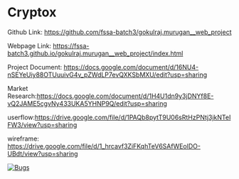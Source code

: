 # Cryptox

Github Link: https://github.com/fssa-batch3/gokulraj.murugan__web_project 
 
Webpage Link: https://fssa-batch3.github.io/gokulraj.murugan__web_project/index.html

Project Document: https://docs.google.com/document/d/16NU4-nSEYeUiy88OTUuuivG4v_pZWdLP7evQXKSbMXU/edit?usp=sharing

Market Research:https://docs.google.com/document/d/1H4U1dn9y3jDNYf8E-vQ2JAME5cgvNy433UKA5YHNP9Q/edit?usp=sharing


userflow:https://drive.google.com/file/d/1PAQb8pytT9U06sRtHzPNtj3jkNTeIFW3/view?usp=sharing 

wireframe: https://drive.google.com/file/d/1_hrcavf3ZiFKqhTeV6SAfWEolDO-UBdt/view?usp=sharing

[![Bugs](https://sonarcloud.io/api/project_badges/measure?project=fssa-batch3_gokulraj.murugan__web_project&metric=bugs)](https://sonarcloud.io/summary/new_code?id=fssa-batch3_gokulraj.murugan__web_project)